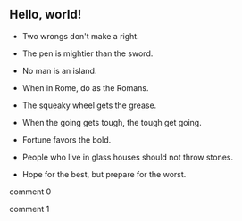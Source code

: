 ## Hello, world!

* Two wrongs don't make a right.

* The pen is mightier than the sword.

* No man is an island.
* When in Rome, do as the Romans.

* The squeaky wheel gets the grease.

* When the going gets tough, the tough get going.

* Fortune favors the bold. 

* People who live in glass houses should not throw stones.

* Hope for the best, but prepare for the worst.

comment 0

comment 1